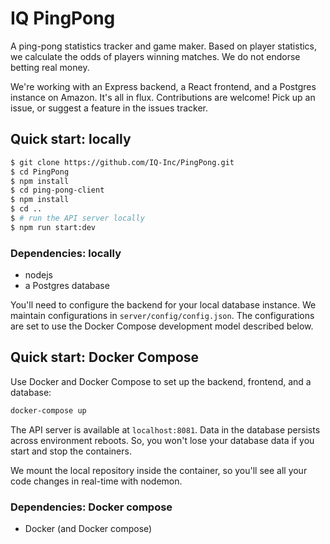 # IQ PingPong

A ping-pong statistics tracker and game maker. Based on player statistics, we calculate the odds of players winning matches. We do not endorse betting real money.

We're working with an Express backend, a React frontend, and a Postgres instance on Amazon. It's all in flux. Contributions are welcome! Pick up an issue, or suggest a feature in the issues tracker.

## Quick start: locally

```bash
$ git clone https://github.com/IQ-Inc/PingPong.git
$ cd PingPong
$ npm install
$ cd ping-pong-client
$ npm install
$ cd ..
$ # run the API server locally
$ npm run start:dev
```

### Dependencies: locally

- nodejs
- a Postgres database

You'll need to configure the backend for your local database instance. We maintain configurations in `server/config/config.json`. The configurations are set to use the Docker Compose development model described below.

## Quick start: Docker Compose

Use Docker and Docker Compose to set up the backend, frontend, and a database:

```bash
docker-compose up
```

The API server is available at `localhost:8081`. Data in the database persists across environment reboots. So, you won't lose your database data if you start and stop the containers.

We mount the local repository inside the container, so you'll see all your code changes in real-time with nodemon.

### Dependencies: Docker compose

- Docker (and Docker compose)